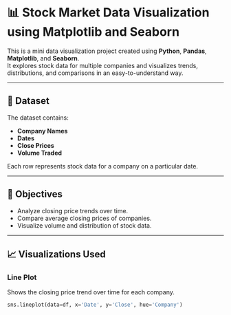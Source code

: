 # 📊 Stock Market Data Visualization using Matplotlib and Seaborn

This is a mini data visualization project created using **Python**, **Pandas**, **Matplotlib**, and **Seaborn**.  
It explores stock data for multiple companies and visualizes trends, distributions, and comparisons in an easy-to-understand way.

---

## 🧾 Dataset

The dataset contains:
- **Company Names**
- **Dates**
- **Close Prices**
- **Volume Traded**

Each row represents stock data for a company on a particular date.

---

## 📌 Objectives

- Analyze closing price trends over time.
- Compare average closing prices of companies.
- Visualize volume and distribution of stock data.

---

## 📈 Visualizations Used

### Line Plot
Shows the closing price trend over time for each company.
```python
sns.lineplot(data=df, x='Date', y='Close', hue='Company')

